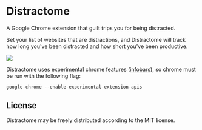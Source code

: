 # Distractome

A Google Chrome extension that guilt trips you for being distracted.

Set your list of websites that are distractions, and Distractome will track how long you've been distracted and how short you've been productive.

<img src="http://img824.imageshack.us/img824/4905/screenshotinfobar.png" />

Distractome uses experimental chrome features ([infobars](http://code.google.com/chrome/extensions/experimental.infobars.html)), so chrome must be run with the following flag:

    google-chrome --enable-experimental-extension-apis

## License

Distractome may be freely distributed according to the MIT license.